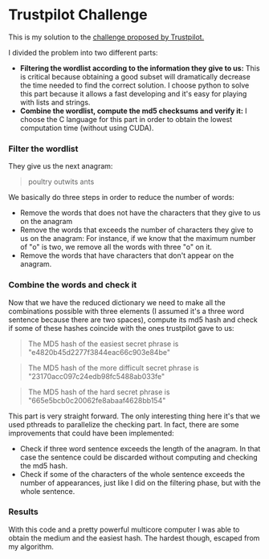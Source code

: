 # Trustpilot Challenge

This is my solution to the [challenge proposed by Trustpilot.](https://followthewhiterabbit.trustpilot.com/cs/step3.html)

I divided the problem into two different parts:
- **Filtering the wordlist according to the information they give to us:** This is critical because obtaining a good subset will dramatically decrease the time needed to find the correct solution. I choose python to solve this part because it allows a fast developing and it's easy for playing with lists and strings.
- **Combine the wordlist, compute the md5 checksums and verify it:** I choose the C language for this part in order to obtain the lowest computation time (without using CUDA).

### Filter the wordlist
They give us the next anagram:
> poultry outwits ants

We basically do three steps in order to reduce the number of words:
- Remove the words that does not have the characters that they give to us on the anagram
- Remove the words that exceeds the number of characters they give to us on the anagram: For instance, if we know that the maximum number of "o" is two, we remove all the words with three "o" on it.
- Remove the words that have characters that don't appear on the anagram.

### Combine the words and check it

Now that we have the reduced dictionary we need to make all the combinations possible with three elements (I assumed it's a three word sentence because there are two spaces), compute its md5 hash and check if some of these hashes coincide with the ones trustpilot gave to us:

> The MD5 hash of the easiest secret phrase is "e4820b45d2277f3844eac66c903e84be"

> The MD5 hash of the more difficult secret phrase is "23170acc097c24edb98fc5488ab033fe"

> The MD5 hash of the hard secret phrase is "665e5bcb0c20062fe8abaaf4628bb154"

This part is very straight forward. The only interesting thing here it's that we used pthreads to parallelize the checking part. In fact, there are some improvements that could have been implemented:
- Check if three word sentence exceeds the length of the anagram. In that case the sentence could be discarded without computing and checking the md5 hash.
- Check if some of the characters of the whole sentence exceeds the number of appearances, just like I did on the filtering phase, but with the whole sentence.

### Results

With this code and a pretty powerful multicore computer I was able to obtain the medium and the easiest hash. The hardest though, escaped from my algorithm.
